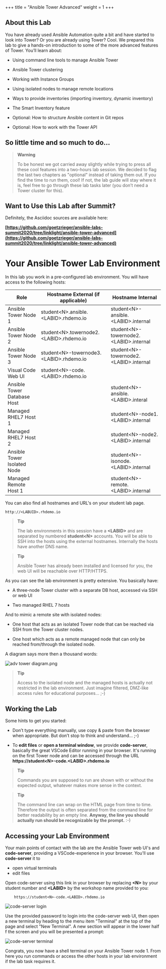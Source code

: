 +++
title = "Ansible Tower Advanced"
weight = 1
+++

## About this Lab

You have already used Ansible Automation quite a bit and have started to
look into Tower? Or you are already using Tower? Cool. We prepared this
lab to give a hands-on introduction to some of the more advanced
features of Tower. You’ll learn about:

  - Using command line tools to manage Ansible Tower

  - Ansible Tower clustering

  - Working with Instance Groups

  - Using isolated nodes to manage remote locations

  - Ways to provide inventories (importing inventory, dynamic inventory)

  - The Smart Inventory feature

  - Optional: How to structure Ansible content in Git repos

  - Optional: How to work with the Tower API

## So little time and so much to do…

> **Warning**
>
> To be honest we got carried away slightly while trying to press all
> these cool features into a two-hours lab session. We decided to flag
> the last two chapters as "optional" instead of taking them out. If you
> find the time to run them, cool\! If not, the lab guide will stay
> where it is, feel free to go through these lab tasks later (you don’t
> need a Tower cluster for this).

## Want to Use this Lab after Summit?

Definitely, the Asciidoc sources are available here:

**[https://github.com/goetzrieger/ansible-labs-summit2020/tree/linklight/ansible-tower-advanced](https://github.com/goetzrieger/ansible-labs-summit2020/tree/linklight/ansible-tower-advanced)**

# Your Ansible Tower Lab Environment

In this lab you work in a pre-configured lab environment. You will have
access to the following hosts:

| Role                             | Hostname External (if applicable)       | Hostname Internal              |
| -------------------------------- | --------------------------------------- | ------------------------------ |
| Ansible Tower Node 1             | student\<N>.ansible.\<LABID>.rhdemo.io  | student\<N>-ansible.\<LABID>.internal |
| Ansible Tower Node 2             | student\<N>.towernode2.\<LABID>.rhdemo.io | student\<N>-towernode2.\<LABID>.internal |
| Ansible Tower Node 3             | student\<N>-towernode3.\<LABID>.rhdemo.io | student\<N>-towernode2.\<LABID>.internal |
| Visual Code Web UI               | student\<N>-code.\<LABID>.rhdemo.io     |                                       |
| Ansible Tower Database Host      |                                         | student\<N>-ansible.\<LABID>.interal |
| Managed RHEL7 Host 1             |                                         | student\<N>-node1.\<LABID>.internal |
| Managed RHEL7 Host 2             |                                         | student\<N>-node2.\<LABID>.internal |
| Ansible Tower Isolated Node      |                                         | student\<N>-isonode.\<LABID>.internal |
| Managed Remote Host 1            |                                         | student\<N>-remote.\<LABID>.internal |

You can also find all hostnames and URL's on your student lab page.

    http://<LABUID>.rhdemo.io

> **Tip**
>
> The lab environments in this session have a **\<LABID>** and are separated by numbered **student\<N>** accounts. You will be able to SSH into the hosts using the external hostnames. Internally the hosts have another DNS name.

> **Tip**
>
> Ansible Tower has already been installed and licensed for you, the web
> UI will be reachable over HTTP/HTTPS.

As you can see the lab environment is pretty extensive. You basically
have:

  - A three-node Tower cluster with a separate DB host, accessed via SSH
    or web UI

  - Two managed RHEL 7 hosts

And to mimic a remote site with isolated nodes:

  - One host that acts as an isolated Tower node that can be reached via
    SSH from the Tower cluster nodes.

  - One host which acts as a remote managed node that can only be reached
    from/through the isolated node.

A diagram says more then a thousand words:

![adv tower diagram.png](../../images/adv_tower_diagram.png)

> **Tip**
>
> Access to the isolated node and the managed hosts is actually not
> restricted in the lab environment. Just imagine filtered, DMZ-like
> access rules for educational purposes… ;-)

## Working the Lab

Some hints to get you started:

  - Don’t type everything manually, use copy & paste from the browser
    when appropriate. But don’t stop to think and understand… ;-)

  - To **edit files** or **open a terminal window**, we provide **code-server**, basically the great VSCode Editor running in your browser. It's running on the first Tower node and can be accessed through the URL **https://student\<N>-code.\<LABID>.rhdemo.io**

> **Tip**
>
> Commands you are supposed to run are shown with or without the
> expected output, whatever makes more sense in the context.

> **Tip**
>
> The command line can wrap on the HTML page from time to time. Therefore
> the output is often separated from the command line for better
> readability by an empty line. **Anyway, the line you should actually
> run should be recognizable by the prompt.** :-)

## Accessing your Lab Environment

Your main points of contact with the lab are the Ansible Tower web UI's and **code-server**, providing a VSCode-experience in your browser. You'll use **code-server** it to

* open virtual terminals
* edit files

Open code-server using this link in your browser by replacing **\<N\>** by your student number and **\<LABID\>** by the workshop name provided to you:


     	https://student<N>-code.<LABID>.rhdemo.io


![code-server login](../../images/vscode-pwd.png)

Use the provided password to login into the code-server web UI, then open a new terminal by heading to the menu item "Terminal" at the top of the page and select "New Terminal". A new section will appear in the lower half f the screen and you will be presented a prompt:

![code-server terminal](../../images/vscode-terminal.png)

Congrats, you now have a shell terminal on your Ansible Tower node 1. From here you run commands or access the other hosts in your lab environment if the lab task requires it.
